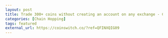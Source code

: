 ```yaml
---
layout: post
title: Trade 300+ coins without creating an account on any exchange - CoinSwitch
categories: [Chain Hopping]
tags: featured
external_url: https://coinswitch.co/?ref=QFINXQIG09
---
```

